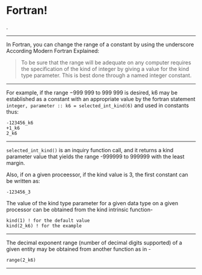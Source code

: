 <!-- effect=explosions -->

# Fortran!

.

---
In Fortran, 
you can change the range of a constant by using the underscore
According Modern Fortran Explained:


>To be sure that the range will be adequate on any
>computer requires the specification of
>the kind of integer by giving a value for the 
>kind type parameter. This is best done through a
>named integer constant. 

---
For example, if the range −999 999
to 999 999 is desired, k6 may be
established as a constant with an
appropriate value by the fortran statement
`integer, parameter :: k6 = selected_int_kind(6)`
and used in constants thus:


```
-123456_k6
+1_k6
2_k6
``` 
---
<!-- fg=black bg=yellow -->
```selected_int_kind()``` is an inquiry function call, and it returns a kind parameter value that 
yields the range -999999 to 999999 with the least margin.


Also, if on a given proceessor, if the kind value is 3, the first constant can be written as:

```
-123456_3
```

The value of the kind type parameter for a given data type on a given processor can be
obtained from the kind intrinsic function-
```
kind(1) ! for the default value
kind(2_k6) ! for the example
```

---

The decimal exponent range (number of decimal digits supported) of a given entity may
be obtained from another function as in - 
```
range(2_k6)
```

---

